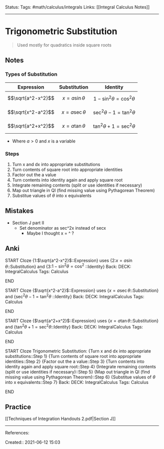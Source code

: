 Status:
Tags: #math/calculus/integrals 
Links: [[Integral Calculus Notes]]
___
# Trigonometric Substitution
> Used mostly for quadratics inside square roots
## Notes
### Types of Substitution
| Expression         | Substitution     | Identity                    |
| ------------------ | ---------------- | --------------------------- |
| $$\sqrt{a^2-x^2}$$ | $$x = a\sin θ$$ | $$1-\sin^2 θ = \cos^2 θ$$   |
| $$\sqrt{x^2-a^2}$$ | $$x = a\sec θ$$ | $$\sec^2 θ - 1 = \tan^2 θ$$ | 
| $$\sqrt{a^2+x^2}$$ | $$x = a\tan θ$$ | $$\tan^2 θ + 1 = \sec^2 θ$$ |
- Where $a>0$ and $x$  is a variable
### Steps
1. Turn x and dx into appropriate substitutions
2. Turn contents of square root into appropriate identities
3. Factor out the a value
4. Turn contents into identity again and apply square root
5. Integrate remaining contents (split or use identities if necessary)
6. Map out triangle in QI (find missing value using Pythagorean Theorem)
7. Substitue values of $θ$ into x equivalents
## Mistakes
- Section J part II
	- Set denominator as sec^2x instead of secx
		- Maybe I thought x = ^ ?
## Anki
START
Cloze
{1:$\sqrt{a^2-x^2}$::Expression} uses {2:$x = a\sin θ$::Substitution} and {3:$1-\sin^2 θ = \cos^2$ ::Identity}
Back: 
DECK: IntegralCalculus
Tags: Calculus
<!--ID: 1623619179951-->
END

START
Cloze
{$\sqrt{x^2-a^2}$::Expression} uses {$x = a\sec θ$::Substitution} and {$\sec^2 θ - 1 = \tan^2 θ$ ::Identity}
Back: 
DECK: IntegralCalculus
Tags: Calculus
<!--ID: 1623619179960-->
END

START
Cloze
{$\sqrt{a^2+x^2}$::Expression} uses {$x = a\tan θ$::Substitution} and {$\tan^2 θ + 1 = \sec^2 θ$::Identity}
Back: 
DECK: IntegralCalculus
Tags: Calculus
<!--ID: 1623619214639-->
END

START
Cloze
Trigonometric Substitution:
{Turn x and dx into appropriate substitutions::Step 1}
{Turn contents of square root into appropriate identities::Step 2}
{Factor out the a value::Step 3}
{Turn contents into identity again and apply square root::Step 4}
{Integrate remaining contents (split or use identities if necessary)::Step 5}
{Map out triangle in QI (find missing value using Pythagorean Theorem)::Step 6}
{Substitue values of $θ$ into x equivalents::Step 7} 
Back: 
DECK: IntegralCalculus
Tags: Calculus
<!--ID: 1623619524730-->
END
## Practice
[[Techniques of Integration Handouts 2.pdf|Section J]]
___
References:

Created:: 2021-06-12 15:03